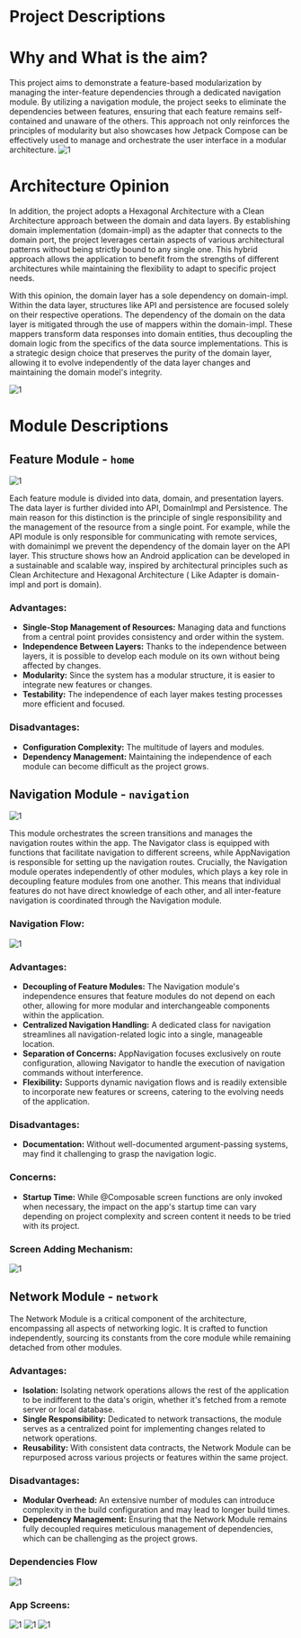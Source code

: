 # Project Descriptions

# Why and What is the aim?

This project aims to demonstrate a feature-based modularization by managing the inter-feature dependencies through a dedicated navigation module. By utilizing a navigation module, the project seeks to eliminate the dependencies between features, ensuring that each feature remains self-contained and unaware of the others. This approach not only reinforces the principles of modularity but also showcases how Jetpack Compose can be effectively used to manage and orchestrate the user interface in a modular architecture.
![1](https://github.com/basaransuleyman/suleyman-basaranoglu-json/blob/main/AppFlowCurrent.png)

# Architecture Opinion

In addition, the project adopts a Hexagonal Architecture with a Clean Architecture approach between the domain and data layers. By establishing domain implementation (domain-impl) as the adapter that connects to the domain port, the project leverages certain aspects of various architectural patterns without being strictly bound to any single one. This hybrid approach allows the application to benefit from the strengths of different architectures while maintaining the flexibility to adapt to specific project needs.

With this opinion,  the domain layer has a sole dependency on domain-impl. Within the data layer, structures like API and persistence are focused solely on their respective operations. The dependency of the domain on the data layer is mitigated through the use of mappers within the domain-impl. These mappers transform data responses into domain entities, thus decoupling the domain logic from the specifics of the data source implementations. This is a strategic design choice that preserves the purity of the domain layer, allowing it to evolve independently of the data layer changes and maintaining the domain model's integrity.

![1](https://github.com/basaransuleyman/suleyman-basaranoglu-json/blob/main/HomeModule.png)

# Module Descriptions

## Feature Module - `home`
![1](https://github.com/basaransuleyman/suleyman-basaranoglu-json/blob/main/Home.png)
 
 Each feature module is divided into data, domain, and presentation layers. The data layer is further divided into API, DomainImpl and Persistence. The main reason for this distinction is the principle of single responsibility and the management of the resource from a single point. For example, while the API module is only responsible for communicating with remote services, with domainimpl we prevent the dependency of the domain layer on the API layer. 
 This structure shows how an Android application can be developed in a sustainable and scalable way, inspired by architectural principles such as Clean Architecture and Hexagonal Architecture ( Like Adapter is domain-impl and port is domain).


### Advantages:
- **Single-Stop Management of Resources:** Managing data and functions from a central point provides consistency and order within the system.
- **Independence Between Layers:** Thanks to the independence between layers, it is possible to develop each module on its own without being affected by changes.
- **Modularity:** Since the system has a modular structure, it is easier to integrate new features or changes.
- **Testability:** The independence of each layer makes testing processes more efficient and focused.

### Disadvantages:
- **Configuration Complexity:** The multitude of layers and modules.
- **Dependency Management:** Maintaining the independence of each module can become difficult as the project grows.

## Navigation Module - `navigation`
![1](https://github.com/basaransuleyman/suleyman-basaranoglu-json/blob/main/navigation-module.png)

This module orchestrates the screen transitions and manages the navigation routes within the app. The Navigator class is equipped with functions that facilitate navigation to different screens, while AppNavigation is responsible for setting up the navigation routes. Crucially, the Navigation module operates independently of other modules, which plays a key role in decoupling feature modules from one another. This means that individual features do not have direct knowledge of each other, and all inter-feature navigation is coordinated through the Navigation module. 

### Navigation Flow:
![1](https://github.com/basaransuleyman/suleyman-basaranoglu-json/blob/main/NavigationfLow.png)

### Advantages:

- **Decoupling of Feature Modules:** The Navigation module's independence ensures that feature modules do not depend on each other, allowing for more modular and interchangeable components within the application.
- **Centralized Navigation Handling:** A dedicated class for navigation streamlines all navigation-related logic into a single, manageable location.
- **Separation of Concerns:** AppNavigation focuses exclusively on route configuration, allowing Navigator to handle the execution of navigation commands without interference.
- **Flexibility:** Supports dynamic navigation flows and is readily extensible to incorporate new features or screens, catering to the evolving needs of the application.

### Disadvantages:

- **Documentation:** Without well-documented argument-passing systems,  may find it challenging to grasp the navigation logic.

### Concerns:
- **Startup Time:** While @Composable screen functions are only invoked when necessary, the impact on the app's startup time can vary depending on project complexity and screen content it needs to be tried with its project.

### Screen Adding Mechanism:

![1](https://github.com/basaransuleyman/suleyman-basaranoglu-json/blob/main/AppNavigation.png)


 ## Network Module - `network`

The Network Module is a critical component of the architecture, encompassing all aspects of networking logic. It is crafted to function independently, sourcing its constants from the core module while remaining detached from other modules.

### Advantages:

- **Isolation:** Isolating network operations allows the rest of the application to be indifferent to the data's origin, whether it's fetched from a remote server or local database.
- **Single Responsibility:** Dedicated to network transactions, the module serves as a centralized point for implementing changes related to network operations.
- **Reusability:** With consistent data contracts, the Network Module can be repurposed across various projects or features within the same project.

### Disadvantages:

- **Modular Overhead:** An extensive number of modules can introduce complexity in the build configuration and may lead to longer build times.
- **Dependency Management:** Ensuring that the Network Module remains fully decoupled requires meticulous management of dependencies, which can be challenging as the project grows.

### Dependencies Flow

![1](https://github.com/basaransuleyman/suleyman-basaranoglu-json/blob/main/dependenciesflows.png)

### App Screens:

![1](https://github.com/basaransuleyman/suleyman-basaranoglu-json/blob/main/dynamichome.png)
![1](https://github.com/basaransuleyman/suleyman-basaranoglu-json/blob/main/detailhomes.png)
![1](https://github.com/basaransuleyman/suleyman-basaranoglu-json/blob/main/listpages.png)

 
